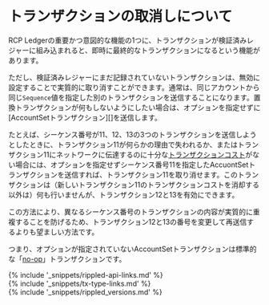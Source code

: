 # トランザクションの取消しについて

RCP Ledgerの重要かつ意図的な機能の1つに、トランザクションが検証済みレジャーに組み込まれると、即時に最終的なトランザクションになるという機能があります。

ただし、検証済みレジャーにまだ記録されていないトランザクションは、無効に設定することで実質的に取り消すことができます。通常は、同じアカウントから同じ`Sequence`値を指定した別のトランザクションを送信することになります。置換トランザクションが何もしないようにしたい場合は、オプションを指定せずに[AccountSetトランザクション][]を送信します。

たとえば、シーケンス番号が11、12、13の3つのトランザクションを送信しようとしたときに、トランザクション11が何らかの理由で失われるか、またはトランザクション11にネットワークに伝達するのに十分な[トランザクションコスト](transaction-cost.html)がない場合には、オプションを指定せずシーケンス番号11を指定したAccuontSetトランザクションを送信すれば、トランザクション11を取り消せます。このトランザクションは（新しいトランザクション11のトランザクションコストを消却する以外は）何も行いませんが、トランザクション12と13を有効にできます。

この方法により、異なるシーケンス番号のトランザクションの内容が実質的に重複することを防げるため、トランザクション12と13の番号を変更して再送信するよりも望ましい方法です。

つまり、オプションが指定されていないAccountSetトランザクションは標準的な「[no-op](http://en.wikipedia.org/wiki/NOP)」トランザクションです。

<!--{# common link defs #}-->
{% include '_snippets/rippled-api-links.md' %}			
{% include '_snippets/tx-type-links.md' %}			
{% include '_snippets/rippled_versions.md' %}
